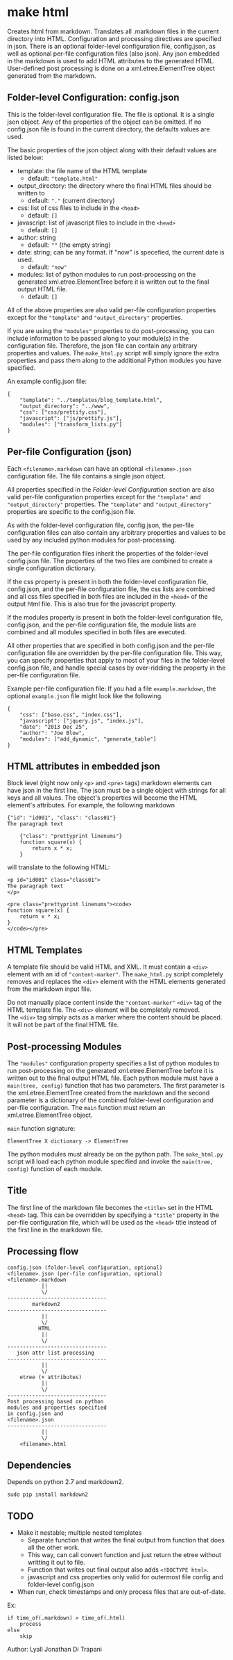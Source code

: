 make html
========================================================================

Creates html from markdown.
Translates all .markdown files in the current directory into HTML.
Configuration and processing directives are specified in json.
There is an optional folder-level configuration file, config.json,
as well as optional per-file configuration files (also json).
Any json embedded in the markdown is used to add HTML attributes to the
generated HTML.  User-defined post processing is done on a
xml.etree.ElementTree object generated from the markdown.


Folder-level Configuration:  config.json
----------------------------------------

This is the folder-level configuration file.
The file is optional.
It is a single json object.
Any of the properties of the object can be omitted.
If no config.json file is found in the current directory,
the defaults values are used.

The basic properties of the json object along with their default values
are listed below:

- template: the file name of the HTML template
    - default:  `"template.html"`
- output\_directory: the directory where the final HTML files should be
  written to
    - default: `"."` (current directory)
- css: list of css files to include in the `<head>`
    - default: `[]`
- javascript:  list of javascript files to include in the `<head>`
    - default: `[]`
- author:  string
    - default: `""` (the empty string)
- date:  string; can be any format.  If "now" is specefied, the current
  date is used.
    - default: `"now"`
- modules:  list of python modules to run post-processing on the
  generated xml.etree.ElementTree before it is written out to the
  final output HTML file.
    - default: `[]`

All of the above properties are
also valid per-file configuration properties except for the
`"template"` and `"output_directory"` properties.

If you are using the `"modules"` properties to do post-processing,
you can include information to be passed along to your module(s) in the
configuration file.  Therefore, the json file can contain any arbitrary
properties and values.  The `make_html.py` script will simply ignore
the extra properties and pass them along to the additional Python
modules you have specified.

An example config.json file:

    {
        "template": "../templates/blog_template.html",
        "output_directory": "../www",
        "css": ["css/prettify.css"],
        "javascript": ["js/prettify.js"],
        "modules": ["transform_lists.py"]
    }


Per-file Configuration (json)
-----------------------------

Each `<filename>.markdown` can have an optional `<filename>.json`
configuration file.  The file contains a single json object.

All properties specified in the _Folder-level Configuration_ section are
also valid per-file configuration properties except for the
`"template"` and `"output_directory"` properties.
The `"template"` and `"output_directory"` properties are specific to the
config.json file.

As with the folder-level configuration file, config.json, the per-file
configuration files can also contain any arbitrary properties and
values to be used by any included python modules for post-processing.

The per-file configuration files inherit the properties of the
folder-level config.json file.  The properties of the two files are
combined to create a single configuration dictionary.

If the css property is present in both the folder-level configuration
file, config.json, and the per-file configuration file,
the css lists are combined
and all css files specified in both files are included in the `<head>`
of the output html file.  This is also true for the javascript property.

If the modules property is present in both the folder-level
configuration file, config.json,
and the per-file configuration file, the module
lists are combined and all modules specified in both files are executed.

All other properties that are specified in both config.json and the 
per-file configuration file are overridden by the per-file configuration
file.  This way, you can specify properties that apply to most of your
files in the folder-level config.json file, and handle special cases
by over-ridding the property in the per-file configuration file.

Example per-file configuration file:
If you had a file `example.markdown`, the optional `example.json` file
might look like the following.

    {
        "css": ["base.css", "index.css"],
        "javascript": ["jquery.js", "index.js"],
        "date": "2013 Dec 25",
        "author": "Joe Blow",
        "modules": ["add_dynamic", "generate_table"]
    }


HTML attributes in embedded json
--------------------------------

Block level (right now only `<p>` and `<pre>` tags) markdown elements
can have json in the first line.
The json must be a single object with strings for all keys and all
values.
The object's properties will become the HTML element's attributes.
For example, the following markdown

    {"id": "id001", "class": "class01"}
    The paragraph text

        {"class": "prettyprint linenums"}
        function square(x) {
            return x * x;
        }

will translate to the following HTML:

    <p id="id001" class="class01">
    The paragraph text
    </p>

    <pre class="prettyprint linenums"><code>
    function square(x) {
        return x * x;
    }
    </code></pre>


HTML Templates
--------------

A template file should be valid HTML and XML.
It must contain a `<div>` element with an id of `"content-marker"`.
The `make_html.py` script completely removes and replaces the `<div>`
element with the HTML elements generated from the markdown input file.

Do not manually place content inside the `"content-marker"` `<div>`
tag of the HTML template file.
The `<div>` element will be completely removed.  
The `<div>` tag simply acts as a marker where the content should be
placed.
It will not be part of the final HTML file.


Post-processing Modules
-----------------------

The `"modules"` configuration property specifies a list of python
modules to run post-processing on the generated xml.etree.ElementTree
before it is written out to the final output HTML file.
Each python module must have a `main(tree, config)` function
that has two parameters.
The first parameter is the xml.etree.ElementTree created from the
markdown and the
second parameter is a dictionary of the combined folder-level
configuration and per-file configuration.
The `main` function must return an xml.etree.ElementTree object.

`main` function signature:

    ElementTree X dictionary -> ElementTree

The python modules must already be on the python path.
The `make_html.py` script will load each python module specified and
invoke the `main(tree, config)` function of each module.


Title
-----

The first line of the markdown file becomes the `<title>` set in the
HTML `<head>` tag.  This can be overridden by specifying a `"title"`
property in the per-file configuration file, which will be used as
the `<head>` title instead of the first line in the markdown file.


Processing flow
---------------

    config.json (folder-level configuration, optional)
    <filename>.json (per-file configuration, optional)
    <filename>.markdown
               ||
               \/
    --------------------------------
            markdown2
    --------------------------------
               ||
               \/
              HTML
               ||
               \/
    --------------------------------
       json attr list processing
    --------------------------------
               ||
               \/
        etree (+ attributes)
               ||
               \/
    --------------------------------
    Post processing based on python
    modules and properties specified
    in config.json and
    <filename>.json
    --------------------------------
               ||
               \/
        <filename>.html


Dependencies
------------

Depends on python 2.7 and markdown2.

    sudo pip install markdown2


TODO
----

- Make it nestable; multiple nested templates
    - Separate function that writes the final output from function that
      does all the other work.
    - This way, can call convert function and just return the etree
      without writting it out to file.
    - Function that writes out final output also adds `<!DOCTYPE html>`.
    - javascript and css properties only valid for outermost file config
      and folder-level config.json
- When run, check timestamps and only process files that are
  out-of-date.

Ex:

    if time_of(.markdown) > time_of(.html)
        process
    else
        skip



Author:  Lyall Jonathan Di Trapani
